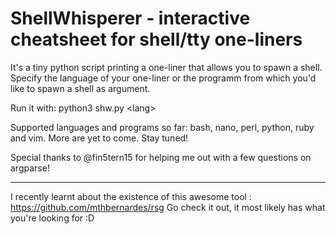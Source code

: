 # ShellWhisperer - interactive cheatsheet for shell/tty one-liners

It's a tiny python script printing a one-liner that allows you to spawn a shell. Specify the language of your one-liner or the programm from which you'd like to spawn a shell as argument.

Run it with: python3 shw.py \<lang\>

Supported languages and programs so far: bash, nano, perl, python, ruby and vim. More are yet to come. Stay tuned!

Special thanks to @fin5tern15 for helping me out with a few questions on argparse!

* * *

I recently learnt about the existence of this awesome tool : https://github.com/mthbernardes/rsg
Go check it out, it most likely has what you're looking for :D
